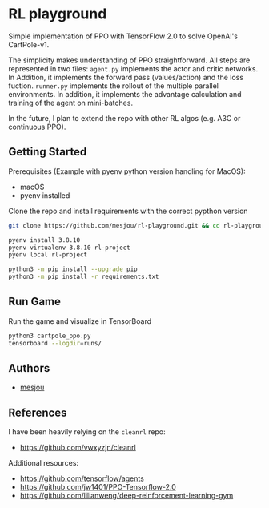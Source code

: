 # RL playground

Simple implementation of PPO with TensorFlow 2.0 to solve OpenAI's CartPole-v1.

The simplicity makes understanding of PPO straightforward.
All steps are represented in two files:
`agent.py` implements the actor and critic networks.
In Addition, it implements the forward pass (values/action) and the loss fuction.
`runner.py` implements the rollout of the multiple parallel environments.
In addition, it implements the advantage calculation and training of the agent on mini-batches.

In the future, I plan to extend the repo with other RL algos (e.g. A3C or continuous PPO).

## Getting Started

Prerequisites (Example with pyenv python version handling for MacOS):

* macOS
* pyenv installed

Clone the repo and install requirements with the correct pypthon version
```bash
git clone https://github.com/mesjou/rl-playground.git && cd rl-playground

pyenv install 3.8.10
pyenv virtualenv 3.8.10 rl-project
pyenv local rl-project

python3 -m pip install --upgrade pip
python3 -m pip install -r requirements.txt
```

## Run Game

Run the game and visualize in TensorBoard
```bash
python3 cartpole_ppo.py
tensorboard --logdir=runs/
```

## Authors

- [mesjou](https://github.com/mesjou)

## References

I have been heavily relying on the `cleanrl` repo:
* https://github.com/vwxyzjn/cleanrl

Additional resources:
* https://github.com/tensorflow/agents
* https://github.com/jw1401/PPO-Tensorflow-2.0
* https://github.com/lilianweng/deep-reinforcement-learning-gym
